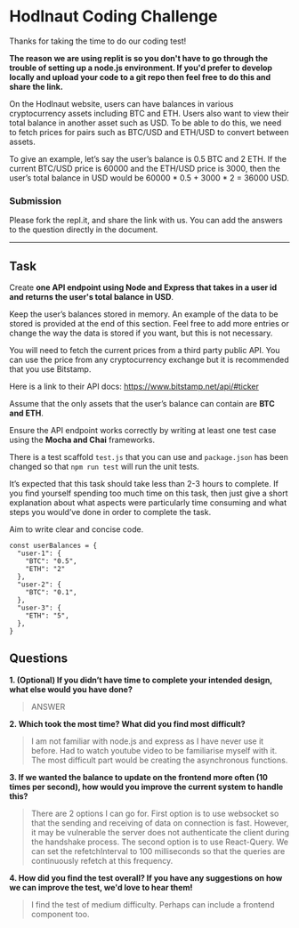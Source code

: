 # Hodlnaut Coding Challenge

Thanks for taking the time to do our coding test!

**The reason we are using replit is so you don't have to go through the trouble of setting up a node.js environment. If you'd prefer to develop locally and upload your code to a git repo then feel free to do this and share the link.**

On the Hodlnaut website, users can have balances in various cryptocurrency assets including BTC and ETH. Users also want to view their total balance in another asset such as USD. To be able to do this, we need to fetch prices for pairs such as BTC/USD and ETH/USD to convert between assets.

To give an example, let’s say the user’s balance is 0.5 BTC and 2 ETH. If the current BTC/USD price is 60000 and the ETH/USD price is 3000, then the user’s total balance in USD would be 60000 \* 0.5 + 3000 \* 2 = 36000 USD.

### Submission

Please fork the repl.it, and share the link with us. You can add the answers to the question directly in the document.

---

## Task

Create **one API endpoint using Node and Express that takes in a user id and returns the user's total balance in USD**.

Keep the user’s balances stored in memory. An example of the data to be stored is provided at the end of this section. Feel free to add more entries or change the way the data is stored if you want, but this is not necessary.

You will need to fetch the current prices from a third party public API. You can use the price from any cryptocurrency exchange but it is recommended that you use Bitstamp.

Here is a link to their API docs: https://www.bitstamp.net/api/#ticker

Assume that the only assets that the user’s balance can contain are **BTC and ETH**.

Ensure the API endpoint works correctly by writing at least one test case using the **Mocha and Chai** frameworks.

There is a test scaffold `test.js` that you can use and `package.json` has been changed so that `npm run test` will run the unit tests.

It’s expected that this task should take less than 2-3 hours to complete. If you find yourself spending too much time on this task, then just give a short explanation about what aspects were particularly time consuming and what steps you would’ve done in order to complete the task.

Aim to write clear and concise code.

```
const userBalances = {
  "user-1": {
    "BTC": "0.5",
    "ETH": "2"
  },
  "user-2": {
    "BTC": "0.1",
  },
  "user-3": {
    "ETH": "5",
  },
}
```

## Questions

**1. (Optional) If you didn’t have time to complete your intended design, what else would you have done?**

> ANSWER

**2. Which took the most time? What did you find most difficult?**

> I am not familiar with node.js and express as I have never use it before. Had to watch youtube video to be familiarise myself with it. The most difficult part would be creating the asynchronous functions.

**3. If we wanted the balance to update on the frontend more often (10 times per second), how would you improve the current system to handle this?**

> There are 2 options I can go for. First option is to use websocket so that the sending and receiving of data on connection is fast. However, it may be vulnerable the server does not authenticate the client during the handshake process. The second option is to use React-Query. We can set the refetchInterval to 100 milliseconds so that the queries are continuously refetch at this frequency.

**4. How did you find the test overall? If you have any suggestions on how we can improve the test, we'd love to hear them!**

> I find the test of medium difficulty. Perhaps can include a frontend component too.
